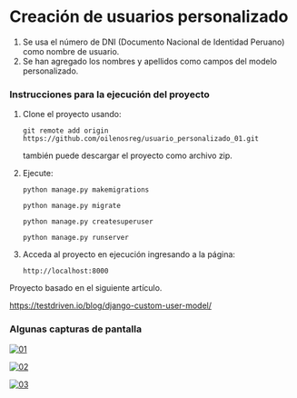 # Creación de usuarios personalizado

1. Se usa el número de DNI (Documento Nacional de Identidad Peruano) como nombre de usuario.
2. Se han agregado los nombres y apellidos como campos del modelo personalizado.

### Instrucciones para la ejecución del proyecto
1. Clone el proyecto usando:
    ```
    git remote add origin https://github.com/oilenosreg/usuario_personalizado_01.git
    ```
    también puede descargar el proyecto como archivo zip.
    
2. Ejecute:
    ``` 
    python manage.py makemigrations 
    ```
    ``` 
    python manage.py migrate 
    ```
    ``` 
    python manage.py createsuperuser 
    ```    
    ``` 
    python manage.py runserver 
    ```
3. Acceda al proyecto en ejecución ingresando a la página:
    ``` 
    http://localhost:8000
    ```
    
Proyecto basado en el siguiente artículo.

https://testdriven.io/blog/django-custom-user-model/

### Algunas capturas de pantalla

<a href="https://imgbb.com/"><img src="https://i.ibb.co/RCSz46v/01.png" alt="01" border="0" /></a>

<a href="https://imgbb.com/"><img src="https://i.ibb.co/zSWYKMr/02.png" alt="02" border="0" /></a>

<a href="https://imgbb.com/"><img src="https://i.ibb.co/314979D/03.png" alt="03" border="0" /></a>
